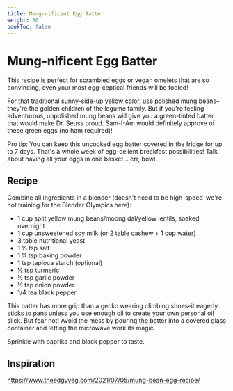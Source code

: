 ```yaml
---
title: Mung-nificent Egg Batter
weight: 30
bookToc: false
---
```


# Mung-nificent Egg Batter

This recipe is perfect for scrambled eggs or vegan omelets that are so convincing, even your most egg-ceptical friends will be fooled!

For that traditional sunny-side-up yellow color, use polished mung beans–they're the golden children of the legume family. But if you're feeling adventurous, unpolished mung beans will give you a green-tinted batter that would make Dr. Seuss proud. Sam-I-Am would definitely approve of these green eggs (no ham required)!

Pro tip: You can keep this uncooked egg batter covered in the fridge for up to 7 days. That's a whole week of egg-cellent breakfast possibilities! Talk about having all your eggs in one basket... err, bowl.

## Recipe

Combine all ingredients in a blender (doesn't need to be high-speed–we're not training for the Blender Olympics here):

- 1 cup split yellow mung beans/moong dal/yellow lentils, soaked overnight
- 1 cup unsweetened soy milk (or 2 table cashew + 1 cup water)
- 3 table nutritional yeast
- 1 ½ tsp salt
- 1 ¼ tsp baking powder
- 1 tsp tapioca starch (optional)
- ½ tsp turmeric
- ½ tsp garlic powder
- ½ tsp onion powder
- 1/4 tea black pepper

This batter has more grip than a gecko wearing climbing shoes–it eagerly sticks to pans unless you use enough oil to create your own personal oil slick. But fear not! Avoid the mess by pouring the batter into a covered glass container and letting the microwave work its magic.

Sprinkle with paprika and black pepper to taste.

## Inspiration

https://www.theedgyveg.com/2021/07/05/mung-bean-egg-recipe/

